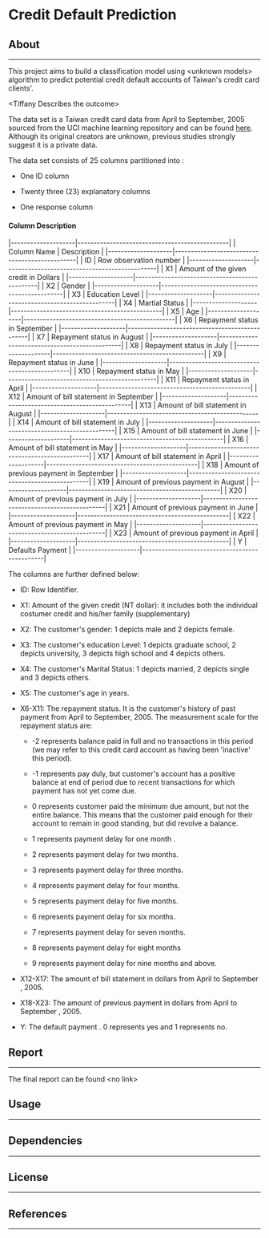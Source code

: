 # Credit Default Prediction

## About

------------------------------------------------------------------------

This project aims to build a classification model using \<unknown models> algorithm to predict potential credit default accounts of Taiwan's credit card clients'.

\<Tiffany Describes the outcome>

The data set is a Taiwan credit card data from April to September, 2005 sourced from the UCI machine learning repository and can be found [here](https://archive-beta.ics.uci.edu/ml/datasets/default|of|credit|card|clients). Although its original creators are unknown, previous studies strongly suggest it is a private data.

The data set consists of 25 columns partitioned into :

- One ID column

- Twenty three (23) explanatory columns

- One response column

#### Column Description


|--------------------|-----------------------------------------------|
| Column Name        | Description                                   |
|--------------------|-----------------------------------------------|
| ID                 | Row observation number                        |
|--------------------|-----------------------------------------------|
| X1                 | Amount of the given credit in Dollars         |
|--------------------|-----------------------------------------------|
| X2                 | Gender                                        |
|--------------------|-----------------------------------------------|
| X3                 | Education Level                               |
|--------------------|-----------------------------------------------|
| X4                 | Martial Status                                |
|--------------------|-----------------------------------------------|
| X5                 | Age                                           |
|--------------------|-----------------------------------------------|
| X6                 | Repayment status in September                 |
|--------------------|-----------------------------------------------|
| X7                 | Repayment status in August                    |
|--------------------|-----------------------------------------------|
| X8                 | Repayment status in July                      |
|--------------------|-----------------------------------------------|
| X9                 | Repayment status in June                      |
|--------------------|-----------------------------------------------|
| X10                | Repayment status in May                       |
|--------------------|-----------------------------------------------|
| X11                | Repayment status in April                     |
|--------------------|-----------------------------------------------|
| X12                | Amount of bill statement in September         |
|--------------------|-----------------------------------------------|
| X13                | Amount of bill statement in August            |
|--------------------|-----------------------------------------------|
| X14                | Amount of bill statement in July              |
|--------------------|-----------------------------------------------|
| X15                | Amount of bill statement in June              |
|--------------------|-----------------------------------------------|
| X16                | Amount of bill statement in May               |
|--------------------|-----------------------------------------------|
| X17                | Amount of bill statement in April             |
|--------------------|-----------------------------------------------|
| X18                | Amount of previous payment in September       |
|--------------------|-----------------------------------------------|
| X19                | Amount of previous payment in August          |
|--------------------|-----------------------------------------------|
| X20                | Amount of previous payment in July            |
|--------------------|-----------------------------------------------|
| X21                | Amount of previous payment in June            |
|--------------------|-----------------------------------------------|
| X22                | Amount of previous payment in May             |
|--------------------|-----------------------------------------------|
| X23                | Amount of previous payment in April           |
|--------------------|-----------------------------------------------|
| Y                  | Defaults Payment                              |
|--------------------|-----------------------------------------------|

The columns are further defined below:

- ID: Row Identifier.

- X1: Amount of the given credit (NT dollar): it includes both the individual costumer credit and his/her family (supplementary)

- X2: The customer's gender: 1 depicts male and 2 depicts female.

- X3: The customer's education Level: 1 depicts graduate school, 2 depicts university, 3 depicts high school and 4 depicts others.

- X4: The customer's Marital Status: 1 depicts married, 2 depicts single and 3 depicts others.

- X5: The customer's age in years.

- X6-X11: The repayment status. It is the customer's history of past payment from April to September, 2005. The measurement scale for the repayment status are:

    - -2 represents balance paid in full and no transactions in this period (we may refer to this credit card account as having been 'inactive' this period).

    - -1 represents pay duly, but customer's account has a positive balance at end of period due to recent transactions for which payment has not yet come due.

    - 0 represents customer paid the minimum due amount, but not the entire balance. This means that the customer paid enough for their account to remain in good standing, but did revolve a balance.

    - 1 represents payment delay for one month .

    - 2 represents payment delay for two months.

    - 3 represents payment delay for three months.

    - 4 represents payment delay for four months.

    - 5 represents payment delay for five months.

    - 6 represents payment delay for six months.

    - 7 represents payment delay for seven months.

    - 8 represents payment delay for eight months

    - 9 represents payment delay for nine months and above.

- X12-X17: The amount of bill statement in dollars from April to September , 2005.

- X18-X23: The amount of previous payment in dollars from April to September , 2005.

- Y: The default payment . 0 represents yes and 1 represents no.

## Report
------------------------------------------------------------------------

The final report can be found \<no link>

## Usage
------------------------------------------------------------------------

## **Dependencies**
------------------------------------------------------------------------

## **License**
------------------------------------------------------------------------

## **References**
------------------------------------------------------------------------
